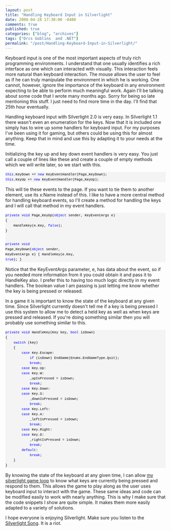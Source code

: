 ```yaml
---
layout: post
title: "Handling Keyboard Input in Silverlight"
date: 2008-04-28 17:30:00 -0400
comments: true
published: true
categories: ["blog", "archives"]
tags: ["Orcs Goblins  and .NET"]
permalink: "/post/Handling-Keyboard-Input-in-Silverlight/"
---
```

<!-- more -->

<p>Keyboard input is one of the most important aspects of truly rich programming environments. I understand that one usually identifies a rich interface as one which can interacted with visually. This interaction feels more natural than keyboard interaction. The mouse allows the user to feel as if he can truly manipulate the environment in which he is working. One cannot, however, ignore the importance of the keyboard in any environment expecting to be able to perform much meaningful work. Again I'll be talking about some code that I wrote many months ago. Sorry for being so late mentioning this stuff. I just need to find more time in the day. I'll find that 25th hour eventually.</p>
<p>Handling keyboard input with Silverlight 2.0 is very easy. In Silverlight 1.1 there wasn't even an enumeration for the keys. Now that it is included one simply has to wire up some handlers for keyboard input. For my purposes I've been using it for gaming, but others could be using this for almost anything. Keep that in mind and use this by adapting it to your needs at the time.</p>
<p>Initializing the key up and key down event handlers is very easy. You just call a couple of lines like these and create a couple of empty methods which we will write later, so we start with this.</p>
<div>
<pre style="font-size: 8pt; margin: 0em; overflow: visible; width: 100%; color: black; line-height: 12pt; font-family: consolas, 'Courier New', courier, monospace; background-color: #f4f4f4; border-style: none; padding: 0px;"><span style="color:#0000ff;">this</span>.KeyDown += <span style="color:#0000ff;">new</span> KeyEventHandler(Page_KeyDown);
<span style="color:#0000ff;">this</span>.KeyUp += <span style="color:#0000ff;">new</span> KeyEventHandler(Page_KeyUp);</pre>
</div>
<p>This will tie these events to the page. If you want to tie them to another element, use its x:Name instead of this. I like to have a more central method for handling keyboard events, so I'll create a method for handling the keys and I will call that method in my event handlers.</p>
<div>
<pre style="font-size: 8pt; margin: 0em; overflow: visible; width: 100%; color: black; line-height: 12pt; font-family: consolas, 'Courier New', courier, monospace; background-color: #f4f4f4; border-style: none; padding: 0px;"><span style="color:#0000ff;">private void</span> Page_KeyUp(<span style="color:#0000ff;">object</span> sender, KeyEventArgs e)
{
    HandleKey(e.Key, <span style="color:#0000ff;">false</span>);
}

<span style="color:#0000ff;">private void</span> Page_KeyDown(<span style="color:#0000ff;">object</span> sender, KeyEventArgs e)
{
    HandleKey(e.Key, <span style="color:#0000ff;">true</span>);
}</pre>
</div>
<p>Notice that the KeyEventArgs parameter, e, has data about the event, so if you needed more information from it you could obtain it and pass it to HandleKey also. I prefer this to having too much logic directly in my event handlers. The boolean value I am passing is just letting me know whether the key is being pressed or released.</p>
<p>In a game it is important to know the state of the keyboard at any given time. Since Silverlight currently doesn't tell me if a key is being pressed I use this system to allow me to detect a held key as well as when keys are pressed and released. If you're doing something similar then you will probably use something similar to this.</p>
<div>
<pre style="font-size: 8pt; margin: 0em; overflow: visible; width: 100%; color: black; line-height: 12pt; font-family: consolas, 'Courier New', courier, monospace; background-color: #f4f4f4; border-style: none; padding: 0px;"><span style="color:#0000ff;">private</span> <span style="color:#0000ff;">void</span> HandleKey(Key key, <span style="color:#0000ff;">bool</span> isDown)
{
    <span style="color:#0000ff;">switch</span> (key)
    {
        <span style="color:#0000ff;">case</span> Key.Escape:
            <span style="color:#0000ff;">if</span> (isDown) EndGame(Enums.EndGameType.Quit);
            <span style="color:#0000ff;">break</span>;
        <span style="color:#0000ff;">case</span> Key.Up:
        <span style="color:#0000ff;">case</span> Key.W:
            _upIsPressed = isDown;
            <span style="color:#0000ff;">break</span>;
        <span style="color:#0000ff;">case</span> Key.Down:
        <span style="color:#0000ff;">case</span> Key.S:
            _downIsPressed = isDown;
            <span style="color:#0000ff;">break</span>;
        <span style="color:#0000ff;">case</span> Key.Left:
        <span style="color:#0000ff;">case</span> Key.A:
            _leftIsPressed = isDown;
            <span style="color:#0000ff;">break</span>;
        <span style="color:#0000ff;">case</span> Key.Right:
        <span style="color:#0000ff;">case</span> Key.D:
            _rightIsPressed = isDown;
            <span style="color:#0000ff;">break</span>;
        <span style="color:#0000ff;">default</span>:
            <span style="color:#0000ff;">break</span>;
    }
}</pre>
</div>
<p>By knowing the state of the keyboard at any given time, I can allow <a href="http://aspadvice.com/blogs/name/archive/2008/04/24/Creating-a-Game-Loop-Using-Silverlight.aspx" target="_blank">my silverlight game loop</a> to know what keys are currently being pressed and respond to them. This allows the game to play along as the user uses keyboard input to interact with the game. These same ideas and code can be modified easily to work with nearly anything. This is why I make sure that the code snippets I show are quite simple. It makes them more easily adapted to a variety of solutions.</p>
<p>I hope everyone is enjoying Silverlight. Make sure you listen to the <a href="http://weblogs.asp.net/dwahlin/archive/2008/04/27/silverlight-the-song.aspx" target="_blank">Silverlight Song</a>. It is a riot.</p>
